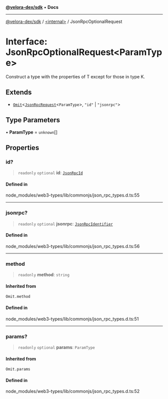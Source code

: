 [**@velora-dex/sdk**](../../README.md) • **Docs**

***

[@velora-dex/sdk](../../globals.md) / [\<internal\>](../README.md) / JsonRpcOptionalRequest

# Interface: JsonRpcOptionalRequest\<ParamType\>

Construct a type with the properties of T except for those in type K.

## Extends

- [`Omit`](../type-aliases/Omit.md)\<[`JsonRpcRequest`](JsonRpcRequest.md)\<`ParamType`\>, `"id"` \| `"jsonrpc"`\>

## Type Parameters

• **ParamType** = `unknown`[]

## Properties

### id?

> `readonly` `optional` **id**: [`JsonRpcId`](../type-aliases/JsonRpcId.md)

#### Defined in

node\_modules/web3-types/lib/commonjs/json\_rpc\_types.d.ts:55

***

### jsonrpc?

> `readonly` `optional` **jsonrpc**: [`JsonRpcIdentifier`](../namespaces/home_velenir-gnx570_Projects_Paraswap_paraswap-sdk_node_modules_web3-types_lib_commonjs_index/type-aliases/JsonRpcIdentifier.md)

#### Defined in

node\_modules/web3-types/lib/commonjs/json\_rpc\_types.d.ts:56

***

### method

> `readonly` **method**: `string`

#### Inherited from

`Omit.method`

#### Defined in

node\_modules/web3-types/lib/commonjs/json\_rpc\_types.d.ts:51

***

### params?

> `readonly` `optional` **params**: `ParamType`

#### Inherited from

`Omit.params`

#### Defined in

node\_modules/web3-types/lib/commonjs/json\_rpc\_types.d.ts:52
